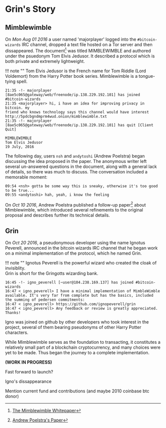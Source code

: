 # Grin's Story

## Mimblewimble
On *Mon Aug 01 2016* a user named 'majorplayer' logged into the `#bitcoin-wizards` IRC channel, dropped a text file hosted on a Tor server and then dissappeared. The document[^1] was titled MIMBLEWIMBLE and authored under the psuedonym Tom Elvis Jedusor. It described a protocol which is both private and extremely lightweight.

!!! note ""
    Tom Elvis Jedusor is the French name for Tom Riddle (Lord Voldemort) from the Harry Potter book series.
    Mimblewimble is a tongue-tying spell.


```text
21:35 -!- majorplayer [8ae5c065@gateway/web/freenode/ip.138.229.192.101] has joined #bitcoin-wizards
21:35 <majorplayer> hi, i have an idea for improving privacy in bitcoin. my
friend who knows technology says this channel would have interest
http://5pdcbgndmprm4wud.onion/mimblewimble.txt
21:35 -!- majorplayer [8ae5c065@gateway/web/freenode/ip.138.229.192.101] has quit [Client Quit]
```

```text
MIMBLEWIMBLE
Tom Elvis Jedusor
19 July, 2016
```

The following day, users `nsh` and `andytoshi` (Andrew Poelstra) began discussing the idea proposed in the paper. The anonymous writer left several un-answered questions in the document, along with a general lack of details, so there was much to discuss. The conversation included a memorable moment:
```text
09:54 <nsh> gotta be some way this is sneaky, otherwise it's too good to be true...
09:55 <andytoshi> hah, yeah, i know the feeling
```
On *Oct 10 2016*, Andrew Poelstra published a follow-up paper[^2] about Mimblewimble, which introduced several refinements to the original proposal and describes further its technical details.

## Grin
On *Oct 20 2016*, a pseudonymous developer using the name Ignotus Peverell, announced in the bitcoin wizards IRC channel that he began work on a minimal implementation of the protocol, which he named Grin.

!!! note ""
    Ignotus Peverell is the powerful wizard who created the cloak of invisiblity. </br>
    Grin is short for the Gringotts wizarding bank.

```text
16:45 -!- igno_peverell [~user@104.238.169.137] has joined #bitcoin-wizards
16:47 < igno_peverell> I have a minimal implementation of MimbleWimble available. It's very far from complete but has the basics, included the summing of pedersen commitments:
16:47 < igno_peverell> https://github.com/ignopeverell/grin
16:47 < igno_peverell> Any feedback or review is greatly appreciated. Thanks!
```

Igno was joined on github by other developers who took interest in the project, several of them bearing pseudonyms of other Harry Potter characters.

While Mimblewimble serves as the foundation to transacting, it constitutes a relatively small part of a blockchain cryptocurrency, and many choices were yet to be made. Thus began the journey to a complete implementation.

**(WORK IN PROGRESS)**


Fast forward to launch?

Igno's dissappearance

Mention current fund and contributions (and maybe 2010 coinbase btc donor)



[^1]: [The Mimblewimble Whitepaper](https://scalingbitcoin.org/papers/mimblewimble.txt)
[^2]: [Andrew Poelstra's Paper](https://download.wpsoftware.net/bitcoin/wizardry/mimblewimble.pdf)
